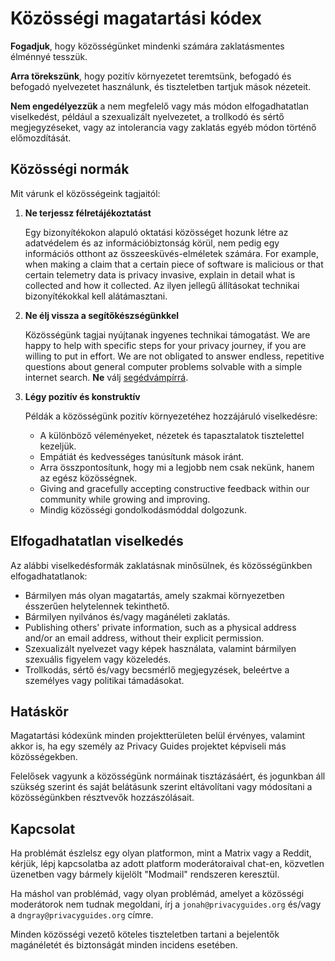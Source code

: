 # Közösségi magatartási kódex

**Fogadjuk**, hogy közösségünket mindenki számára zaklatásmentes élménnyé tesszük.

**Arra törekszünk**, hogy pozitív környezetet teremtsünk, befogadó és befogadó nyelvezetet használunk, és tiszteletben tartjuk mások nézeteit.

**Nem engedélyezzük** a nem megfelelő vagy más módon elfogadhatatlan viselkedést, például a szexualizált nyelvezetet, a trollkodó és sértő megjegyzéseket, vagy az intolerancia vagy zaklatás egyéb módon történő előmozdítását.

## Közösségi normák

Mit várunk el közösségeink tagjaitól:

1. **Ne terjessz félretájékoztatást**

      Egy bizonyítékokon alapuló oktatási közösséget hozunk létre az adatvédelem és az információbiztonság körül, nem pedig egy információs otthont az összeesküvés-elméletek számára. For example, when making a claim that a certain piece of software is malicious or that certain telemetry data is privacy invasive, explain in detail what is collected and how it collected. Az ilyen jellegű állításokat technikai bizonyítékokkal kell alátámasztani.

2. **Ne élj vissza a segítőkészségünkkel**

      Közösségünk tagjai nyújtanak ingyenes technikai támogatást. We are happy to help with specific steps for your privacy journey, if you are willing to put in effort. We are not obligated to answer endless, repetitive questions about general computer problems solvable with a simple internet search. **Ne** válj [segédvámpírrá](https://slash7.com/2006/12/22/vampires).

3. **Légy pozitív és konstruktív**

      Példák a közösségünk pozitív környezetéhez hozzájáruló viselkedésre:

      - A különböző véleményeket, nézetek és tapasztalatok tisztelettel kezeljük.
      - Empátiát és kedvességes tanúsítunk mások iránt.
      - Arra összpontosítunk, hogy mi a legjobb nem csak nekünk, hanem az egész közösségnek.
      - Giving and gracefully accepting constructive feedback within our community while growing and improving.
      - Mindig közösségi gondolkodásmóddal dolgozunk.

## Elfogadhatatlan viselkedés

Az alábbi viselkedésformák zaklatásnak minősülnek, és közösségünkben elfogadhatatlanok:

- Bármilyen más olyan magatartás, amely szakmai környezetben ésszerűen helytelennek tekinthető.
- Bármilyen nyilvános és/vagy magánéleti zaklatás.
- Publishing others' private information, such as a physical address and/or an email address, without their explicit permission.
- Szexualizált nyelvezet vagy képek használata, valamint bármilyen szexuális figyelem vagy közeledés.
- Trollkodás, sértő és/vagy becsmérlő megjegyzések, beleértve a személyes vagy politikai támadásokat.

## Hatáskör

Magatartási kódexünk minden projektterületen belül érvényes, valamint akkor is, ha egy személy az Privacy Guides projektet képviseli más közösségekben.

Felelősek vagyunk a közösségünk normáinak tisztázásáért, és jogunkban áll szükség szerint és saját belátásunk szerint eltávolítani vagy módosítani a közösségünkben résztvevők hozzászólásait.

## Kapcsolat

Ha problémát észlelsz egy olyan platformon, mint a Matrix vagy a Reddit, kérjük, lépj kapcsolatba az adott platform moderátoraival chat-en, közvetlen üzenetben vagy bármely kijelölt "Modmail" rendszeren keresztül.

Ha máshol van problémád, vagy olyan problémád, amelyet a közösségi moderátorok nem tudnak megoldani, írj a `jonah@privacyguides.org` és/vagy a `dngray@privacyguides.org` címre.

Minden közösségi vezető köteles tiszteletben tartani a bejelentők magánéletét és biztonságát minden incidens esetében.
